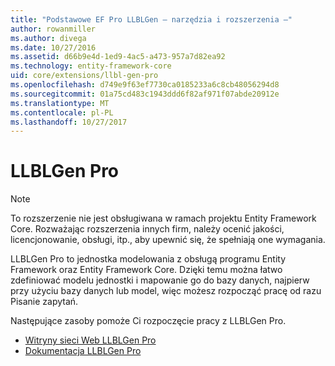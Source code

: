```yaml
---
title: "Podstawowe EF Pro LLBLGen — narzędzia i rozszerzenia —"
author: rowanmiller
ms.author: divega
ms.date: 10/27/2016
ms.assetid: d66b9e4d-1ed9-4ac5-a473-957a7d82ea92
ms.technology: entity-framework-core
uid: core/extensions/llbl-gen-pro
ms.openlocfilehash: d749e9f63ef7730ca0185233a6c8cb48056294d8
ms.sourcegitcommit: 01a75cd483c1943ddd6f82af971f07abde20912e
ms.translationtype: MT
ms.contentlocale: pl-PL
ms.lasthandoff: 10/27/2017
---
```

# <a name="llblgen-pro"></a>LLBLGen Pro

> [!NOTE]  
> To rozszerzenie nie jest obsługiwana w ramach projektu Entity Framework Core. Rozważając rozszerzenia innych firm, należy ocenić jakości, licencjonowanie, obsługi, itp., aby upewnić się, że spełniają one wymagania.

LLBLGen Pro to jednostka modelowania z obsługą programu Entity Framework oraz Entity Framework Core. Dzięki temu można łatwo zdefiniować modelu jednostki i mapowanie go do bazy danych, najpierw przy użyciu bazy danych lub model, więc możesz rozpocząć pracę od razu Pisanie zapytań.

Następujące zasoby pomoże Ci rozpoczęcie pracy z LLBLGen Pro.
* [Witryny sieci Web LLBLGen Pro](https://www.llblgen.com/)
* [Dokumentacja LLBLGen Pro](http://www.llblgen.com/Pages/documentation.aspx)
